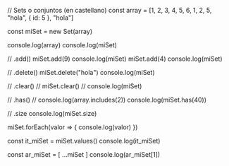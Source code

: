 
// Sets o conjuntos (en castellano)
const array = [1, 2, 3, 4, 5, 6, 1, 2, 5, "hola", { id: 5 }, "hola"]

const miSet = new Set(array)

console.log(array)
console.log(miSet)

// .add()
miSet.add(9)
console.log(miSet)
miSet.add(4)
console.log(miSet)

// .delete()
miSet.delete("hola")
console.log(miSet)

// .clear()
// miSet.clear()
// console.log(miSet)

// .has()
// console.log(array.includes(2))
console.log(miSet.has(40))

// .size
console.log(miSet.size)

miSet.forEach(valor => {
    console.log(valor)
})

const it_miSet = miSet.values()
console.log(it_miSet)

const ar_miSet = [ ...miSet ]
console.log(ar_miSet[1])